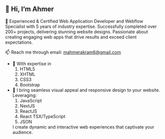 ## 👋 Hi, I’m Ahmer

👀 Experienced & Certified Web Application Developer and Webflow Specialist with 5 years of industry expertise. Successfully completed over 200+ projects, delivering stunning website designs. Passionate about creating engaging web apps that drive results and exceed client expectations.

📫 Reach me through email: mahmerakram6@gmail.com
- 💞️ With expertise in
  <ol>
    <li>HTML5</li>
    <li>XHTML</li>
    <li>CSS3</li>
    <li>Bootstrap</li>
  </ol>
- 🌱 I bring seamless visual appeal and responsive design to your website. Leveraging:
  <ol>
    <li>JavaScript</li>
    <li>NextJS</li>
    <li>ReactJS</li>
    <li>React TSX/TypeScript</li>
    <li>JSON</li>
  </ol>
  I create dynamic and interactive web experiences that captivate your audience.


<!---
ahmersdev/ahmersdev is a ✨ special ✨ repository because its `README.md` (this file) appears on your GitHub profile.
You can click the Preview link to take a look at your changes.
--->
